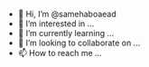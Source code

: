 - 👋 Hi, I’m @samehaboaead
- 👀 I’m interested in ...
- 🌱 I’m currently learning ...
- 💞️ I’m looking to collaborate on ...
- 📫 How to reach me ...

<!---
samehaboaead/samehaboaead is a ✨ special ✨ repository because its `README.md` (this file) appears on your GitHub profile.
You can click the Preview link to take a look at your changes.
--->
